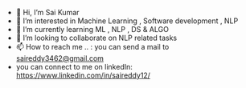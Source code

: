 - 👋 Hi, I’m Sai Kumar 
- 👀 I’m interested in Machine Learning , Software development  , NLP
- 🌱 I’m currently learning ML , NLP , DS & ALGO 
- 💞️ I’m looking to collaborate on NLP related tasks 
- 📫 How to reach me .. : you can send a mail to saireddy3462@gmail.com 
- you can connect to me on linkedIn: https://www.linkedin.com/in/saireddy12/

